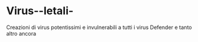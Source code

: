 # Virus--letali-
Creazioni di virus potentissimi e invulnerabili a tutti i virus Defender e tanto altro ancora 
